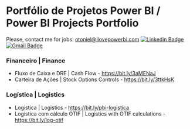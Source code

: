 # Portfólio de Projetos Power BI / Power BI Projects Portfolio
Please, contact me for jobs: otoniel@ilovepowerbi.com
[![Linkedin Badge](https://img.shields.io/badge/LinkedIn-WalissonSilva-blue?style=flat-square&logo=Linkedin&logoColor=white&link=https://www.linkedin.com/in/walissonsilva/)](https://www.linkedin.com/in/otoniel/)
[![Gmail Badge](https://img.shields.io/badge/-otoniel@ilovepowerbi.com-c14438?style=flat-square&logo=Gmail&logoColor=white&link=mailto:otoniel@ilovepowerbi.com)](mailto:otoniel@ilovepowerbi.com)

### Financeiro | Finance
* Fluxo de Caixa e DRE | Cash Flow - https://bit.ly/3aMENaJ
* Carteira de Ações | Stock Options Controls - https://bit.ly/3ttkHsK

### Logística | Logistics
* Logística | Logistics - https://bit.ly/pbi-logistica
* Logística com cálculo OTIF | Logistics with OTIF calculations - https://bit.ly/log-otif
